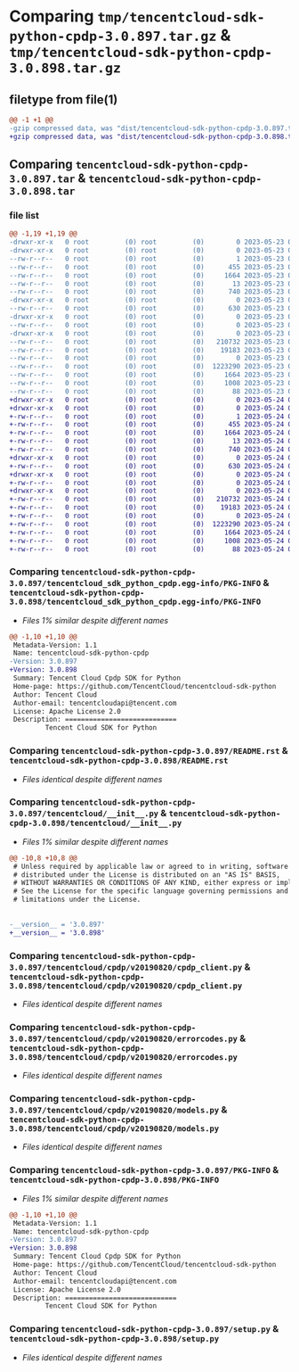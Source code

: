 # Comparing `tmp/tencentcloud-sdk-python-cpdp-3.0.897.tar.gz` & `tmp/tencentcloud-sdk-python-cpdp-3.0.898.tar.gz`

## filetype from file(1)

```diff
@@ -1 +1 @@
-gzip compressed data, was "dist/tencentcloud-sdk-python-cpdp-3.0.897.tar", last modified: Tue May 23 02:18:52 2023, max compression
+gzip compressed data, was "dist/tencentcloud-sdk-python-cpdp-3.0.898.tar", last modified: Wed May 24 01:53:37 2023, max compression
```

## Comparing `tencentcloud-sdk-python-cpdp-3.0.897.tar` & `tencentcloud-sdk-python-cpdp-3.0.898.tar`

### file list

```diff
@@ -1,19 +1,19 @@
-drwxr-xr-x   0 root         (0) root         (0)        0 2023-05-23 02:18:52.000000 tencentcloud-sdk-python-cpdp-3.0.897/
-drwxr-xr-x   0 root         (0) root         (0)        0 2023-05-23 02:18:52.000000 tencentcloud-sdk-python-cpdp-3.0.897/tencentcloud_sdk_python_cpdp.egg-info/
--rw-r--r--   0 root         (0) root         (0)        1 2023-05-23 02:18:52.000000 tencentcloud-sdk-python-cpdp-3.0.897/tencentcloud_sdk_python_cpdp.egg-info/dependency_links.txt
--rw-r--r--   0 root         (0) root         (0)      455 2023-05-23 02:18:52.000000 tencentcloud-sdk-python-cpdp-3.0.897/tencentcloud_sdk_python_cpdp.egg-info/SOURCES.txt
--rw-r--r--   0 root         (0) root         (0)     1664 2023-05-23 02:18:52.000000 tencentcloud-sdk-python-cpdp-3.0.897/tencentcloud_sdk_python_cpdp.egg-info/PKG-INFO
--rw-r--r--   0 root         (0) root         (0)       13 2023-05-23 02:18:52.000000 tencentcloud-sdk-python-cpdp-3.0.897/tencentcloud_sdk_python_cpdp.egg-info/top_level.txt
--rw-r--r--   0 root         (0) root         (0)      740 2023-05-23 02:18:52.000000 tencentcloud-sdk-python-cpdp-3.0.897/README.rst
-drwxr-xr-x   0 root         (0) root         (0)        0 2023-05-23 02:18:52.000000 tencentcloud-sdk-python-cpdp-3.0.897/tencentcloud/
--rw-r--r--   0 root         (0) root         (0)      630 2023-05-23 02:18:52.000000 tencentcloud-sdk-python-cpdp-3.0.897/tencentcloud/__init__.py
-drwxr-xr-x   0 root         (0) root         (0)        0 2023-05-23 02:18:52.000000 tencentcloud-sdk-python-cpdp-3.0.897/tencentcloud/cpdp/
--rw-r--r--   0 root         (0) root         (0)        0 2023-05-23 02:18:52.000000 tencentcloud-sdk-python-cpdp-3.0.897/tencentcloud/cpdp/__init__.py
-drwxr-xr-x   0 root         (0) root         (0)        0 2023-05-23 02:18:52.000000 tencentcloud-sdk-python-cpdp-3.0.897/tencentcloud/cpdp/v20190820/
--rw-r--r--   0 root         (0) root         (0)   210732 2023-05-23 02:18:52.000000 tencentcloud-sdk-python-cpdp-3.0.897/tencentcloud/cpdp/v20190820/cpdp_client.py
--rw-r--r--   0 root         (0) root         (0)    19183 2023-05-23 02:18:52.000000 tencentcloud-sdk-python-cpdp-3.0.897/tencentcloud/cpdp/v20190820/errorcodes.py
--rw-r--r--   0 root         (0) root         (0)        0 2023-05-23 02:18:52.000000 tencentcloud-sdk-python-cpdp-3.0.897/tencentcloud/cpdp/v20190820/__init__.py
--rw-r--r--   0 root         (0) root         (0)  1223290 2023-05-23 02:18:52.000000 tencentcloud-sdk-python-cpdp-3.0.897/tencentcloud/cpdp/v20190820/models.py
--rw-r--r--   0 root         (0) root         (0)     1664 2023-05-23 02:18:52.000000 tencentcloud-sdk-python-cpdp-3.0.897/PKG-INFO
--rw-r--r--   0 root         (0) root         (0)     1008 2023-05-23 02:18:52.000000 tencentcloud-sdk-python-cpdp-3.0.897/setup.py
--rw-r--r--   0 root         (0) root         (0)       88 2023-05-23 02:18:52.000000 tencentcloud-sdk-python-cpdp-3.0.897/setup.cfg
+drwxr-xr-x   0 root         (0) root         (0)        0 2023-05-24 01:53:37.000000 tencentcloud-sdk-python-cpdp-3.0.898/
+drwxr-xr-x   0 root         (0) root         (0)        0 2023-05-24 01:53:37.000000 tencentcloud-sdk-python-cpdp-3.0.898/tencentcloud_sdk_python_cpdp.egg-info/
+-rw-r--r--   0 root         (0) root         (0)        1 2023-05-24 01:53:37.000000 tencentcloud-sdk-python-cpdp-3.0.898/tencentcloud_sdk_python_cpdp.egg-info/dependency_links.txt
+-rw-r--r--   0 root         (0) root         (0)      455 2023-05-24 01:53:37.000000 tencentcloud-sdk-python-cpdp-3.0.898/tencentcloud_sdk_python_cpdp.egg-info/SOURCES.txt
+-rw-r--r--   0 root         (0) root         (0)     1664 2023-05-24 01:53:37.000000 tencentcloud-sdk-python-cpdp-3.0.898/tencentcloud_sdk_python_cpdp.egg-info/PKG-INFO
+-rw-r--r--   0 root         (0) root         (0)       13 2023-05-24 01:53:37.000000 tencentcloud-sdk-python-cpdp-3.0.898/tencentcloud_sdk_python_cpdp.egg-info/top_level.txt
+-rw-r--r--   0 root         (0) root         (0)      740 2023-05-24 01:53:37.000000 tencentcloud-sdk-python-cpdp-3.0.898/README.rst
+drwxr-xr-x   0 root         (0) root         (0)        0 2023-05-24 01:53:37.000000 tencentcloud-sdk-python-cpdp-3.0.898/tencentcloud/
+-rw-r--r--   0 root         (0) root         (0)      630 2023-05-24 01:53:37.000000 tencentcloud-sdk-python-cpdp-3.0.898/tencentcloud/__init__.py
+drwxr-xr-x   0 root         (0) root         (0)        0 2023-05-24 01:53:37.000000 tencentcloud-sdk-python-cpdp-3.0.898/tencentcloud/cpdp/
+-rw-r--r--   0 root         (0) root         (0)        0 2023-05-24 01:53:37.000000 tencentcloud-sdk-python-cpdp-3.0.898/tencentcloud/cpdp/__init__.py
+drwxr-xr-x   0 root         (0) root         (0)        0 2023-05-24 01:53:37.000000 tencentcloud-sdk-python-cpdp-3.0.898/tencentcloud/cpdp/v20190820/
+-rw-r--r--   0 root         (0) root         (0)   210732 2023-05-24 01:53:37.000000 tencentcloud-sdk-python-cpdp-3.0.898/tencentcloud/cpdp/v20190820/cpdp_client.py
+-rw-r--r--   0 root         (0) root         (0)    19183 2023-05-24 01:53:37.000000 tencentcloud-sdk-python-cpdp-3.0.898/tencentcloud/cpdp/v20190820/errorcodes.py
+-rw-r--r--   0 root         (0) root         (0)        0 2023-05-24 01:53:37.000000 tencentcloud-sdk-python-cpdp-3.0.898/tencentcloud/cpdp/v20190820/__init__.py
+-rw-r--r--   0 root         (0) root         (0)  1223290 2023-05-24 01:53:37.000000 tencentcloud-sdk-python-cpdp-3.0.898/tencentcloud/cpdp/v20190820/models.py
+-rw-r--r--   0 root         (0) root         (0)     1664 2023-05-24 01:53:37.000000 tencentcloud-sdk-python-cpdp-3.0.898/PKG-INFO
+-rw-r--r--   0 root         (0) root         (0)     1008 2023-05-24 01:53:37.000000 tencentcloud-sdk-python-cpdp-3.0.898/setup.py
+-rw-r--r--   0 root         (0) root         (0)       88 2023-05-24 01:53:37.000000 tencentcloud-sdk-python-cpdp-3.0.898/setup.cfg
```

### Comparing `tencentcloud-sdk-python-cpdp-3.0.897/tencentcloud_sdk_python_cpdp.egg-info/PKG-INFO` & `tencentcloud-sdk-python-cpdp-3.0.898/tencentcloud_sdk_python_cpdp.egg-info/PKG-INFO`

 * *Files 1% similar despite different names*

```diff
@@ -1,10 +1,10 @@
 Metadata-Version: 1.1
 Name: tencentcloud-sdk-python-cpdp
-Version: 3.0.897
+Version: 3.0.898
 Summary: Tencent Cloud Cpdp SDK for Python
 Home-page: https://github.com/TencentCloud/tencentcloud-sdk-python
 Author: Tencent Cloud
 Author-email: tencentcloudapi@tencent.com
 License: Apache License 2.0
 Description: ============================
         Tencent Cloud SDK for Python
```

### Comparing `tencentcloud-sdk-python-cpdp-3.0.897/README.rst` & `tencentcloud-sdk-python-cpdp-3.0.898/README.rst`

 * *Files identical despite different names*

### Comparing `tencentcloud-sdk-python-cpdp-3.0.897/tencentcloud/__init__.py` & `tencentcloud-sdk-python-cpdp-3.0.898/tencentcloud/__init__.py`

 * *Files 1% similar despite different names*

```diff
@@ -10,8 +10,8 @@
 # Unless required by applicable law or agreed to in writing, software
 # distributed under the License is distributed on an "AS IS" BASIS,
 # WITHOUT WARRANTIES OR CONDITIONS OF ANY KIND, either express or implied.
 # See the License for the specific language governing permissions and
 # limitations under the License.
 
 
-__version__ = '3.0.897'
+__version__ = '3.0.898'
```

### Comparing `tencentcloud-sdk-python-cpdp-3.0.897/tencentcloud/cpdp/v20190820/cpdp_client.py` & `tencentcloud-sdk-python-cpdp-3.0.898/tencentcloud/cpdp/v20190820/cpdp_client.py`

 * *Files identical despite different names*

### Comparing `tencentcloud-sdk-python-cpdp-3.0.897/tencentcloud/cpdp/v20190820/errorcodes.py` & `tencentcloud-sdk-python-cpdp-3.0.898/tencentcloud/cpdp/v20190820/errorcodes.py`

 * *Files identical despite different names*

### Comparing `tencentcloud-sdk-python-cpdp-3.0.897/tencentcloud/cpdp/v20190820/models.py` & `tencentcloud-sdk-python-cpdp-3.0.898/tencentcloud/cpdp/v20190820/models.py`

 * *Files identical despite different names*

### Comparing `tencentcloud-sdk-python-cpdp-3.0.897/PKG-INFO` & `tencentcloud-sdk-python-cpdp-3.0.898/PKG-INFO`

 * *Files 1% similar despite different names*

```diff
@@ -1,10 +1,10 @@
 Metadata-Version: 1.1
 Name: tencentcloud-sdk-python-cpdp
-Version: 3.0.897
+Version: 3.0.898
 Summary: Tencent Cloud Cpdp SDK for Python
 Home-page: https://github.com/TencentCloud/tencentcloud-sdk-python
 Author: Tencent Cloud
 Author-email: tencentcloudapi@tencent.com
 License: Apache License 2.0
 Description: ============================
         Tencent Cloud SDK for Python
```

### Comparing `tencentcloud-sdk-python-cpdp-3.0.897/setup.py` & `tencentcloud-sdk-python-cpdp-3.0.898/setup.py`

 * *Files identical despite different names*

